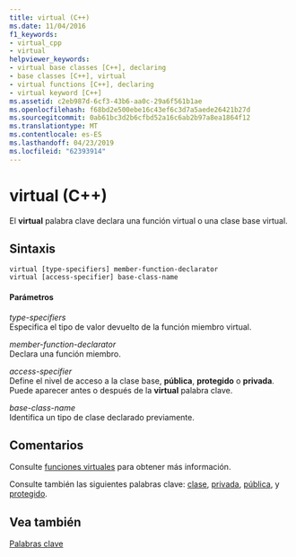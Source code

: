 ```yaml
---
title: virtual (C++)
ms.date: 11/04/2016
f1_keywords:
- virtual_cpp
- virtual
helpviewer_keywords:
- virtual base classes [C++], declaring
- base classes [C++], virtual
- virtual functions [C++], declaring
- virtual keyword [C++]
ms.assetid: c2eb987d-6cf3-43b6-aa0c-29a6f561b1ae
ms.openlocfilehash: f68bd2e500ebe16c43ef6c3d7a5aede26421b27d
ms.sourcegitcommit: 0ab61bc3d2b6cfbd52a16c6ab2b97a8ea1864f12
ms.translationtype: MT
ms.contentlocale: es-ES
ms.lasthandoff: 04/23/2019
ms.locfileid: "62393914"
---
```

# <a name="virtual-c"></a>virtual (C++)

El **virtual** palabra clave declara una función virtual o una clase base virtual.

## <a name="syntax"></a>Sintaxis

```
virtual [type-specifiers] member-function-declarator
virtual [access-specifier] base-class-name
```

#### <a name="parameters"></a>Parámetros

*type-specifiers*<br/>
Especifica el tipo de valor devuelto de la función miembro virtual.

*member-function-declarator*<br/>
Declara una función miembro.

*access-specifier*<br/>
Define el nivel de acceso a la clase base, **pública**, **protegido** o **privada**. Puede aparecer antes o después de la **virtual** palabra clave.

*base-class-name*<br/>
Identifica un tipo de clase declarado previamente.

## <a name="remarks"></a>Comentarios

Consulte [funciones virtuales](../cpp/virtual-functions.md) para obtener más información.

Consulte también las siguientes palabras clave: [clase](../cpp/class-cpp.md), [privada](../cpp/private-cpp.md), [pública](../cpp/public-cpp.md), y [protegido](../cpp/protected-cpp.md).

## <a name="see-also"></a>Vea también

[Palabras clave](../cpp/keywords-cpp.md)